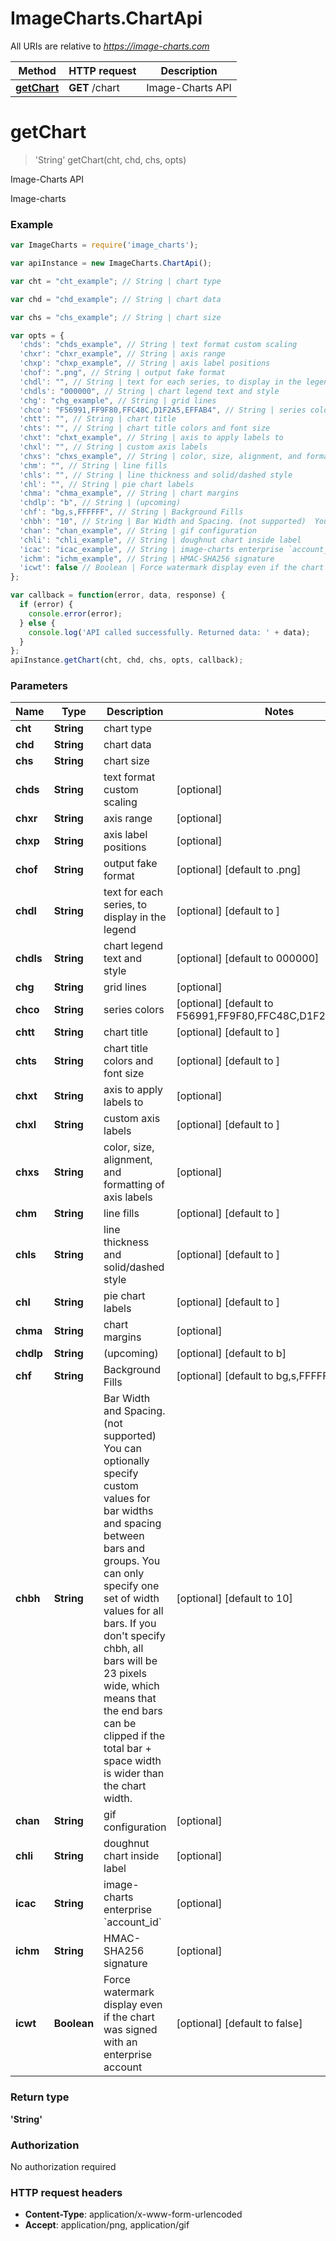 # ImageCharts.ChartApi

All URIs are relative to *https://image-charts.com*

Method | HTTP request | Description
------------- | ------------- | -------------
[**getChart**](ChartApi.md#getChart) | **GET** /chart | Image-Charts API


<a name="getChart"></a>
# **getChart**
> &#39;String&#39; getChart(cht, chd, chs, opts)

Image-Charts API

Image-charts

### Example
```javascript
var ImageCharts = require('image_charts');

var apiInstance = new ImageCharts.ChartApi();

var cht = "cht_example"; // String | chart type

var chd = "chd_example"; // String | chart data

var chs = "chs_example"; // String | chart size

var opts = { 
  'chds': "chds_example", // String | text format custom scaling
  'chxr': "chxr_example", // String | axis range
  'chxp': "chxp_example", // String | axis label positions
  'chof': ".png", // String | output fake format
  'chdl': "", // String | text for each series, to display in the legend
  'chdls': "000000", // String | chart legend text and style
  'chg': "chg_example", // String | grid lines
  'chco': "F56991,FF9F80,FFC48C,D1F2A5,EFFAB4", // String | series colors
  'chtt': "", // String | chart title
  'chts': "", // String | chart title colors and font size
  'chxt': "chxt_example", // String | axis to apply labels to
  'chxl': "", // String | custom axis labels
  'chxs': "chxs_example", // String | color, size, alignment, and formatting of axis labels
  'chm': "", // String | line fills
  'chls': "", // String | line thickness and solid/dashed style
  'chl': "", // String | pie chart labels
  'chma': "chma_example", // String | chart margins
  'chdlp': "b", // String | (upcoming)
  'chf': "bg,s,FFFFFF", // String | Background Fills
  'chbh': "10", // String | Bar Width and Spacing. (not supported)  You can optionally specify custom values for bar widths and spacing between bars and groups. You can only specify one set of width values for all bars. If you don't specify chbh, all bars will be 23 pixels wide, which means that the end bars can be clipped if the total bar + space width is wider than the chart width.
  'chan': "chan_example", // String | gif configuration
  'chli': "chli_example", // String | doughnut chart inside label
  'icac': "icac_example", // String | image-charts enterprise `account_id`
  'ichm': "ichm_example", // String | HMAC-SHA256 signature
  'icwt': false // Boolean | Force watermark display even if the chart was signed with an enterprise account
};

var callback = function(error, data, response) {
  if (error) {
    console.error(error);
  } else {
    console.log('API called successfully. Returned data: ' + data);
  }
};
apiInstance.getChart(cht, chd, chs, opts, callback);
```

### Parameters

Name | Type | Description  | Notes
------------- | ------------- | ------------- | -------------
 **cht** | **String**| chart type | 
 **chd** | **String**| chart data | 
 **chs** | **String**| chart size | 
 **chds** | **String**| text format custom scaling | [optional] 
 **chxr** | **String**| axis range | [optional] 
 **chxp** | **String**| axis label positions | [optional] 
 **chof** | **String**| output fake format | [optional] [default to .png]
 **chdl** | **String**| text for each series, to display in the legend | [optional] [default to ]
 **chdls** | **String**| chart legend text and style | [optional] [default to 000000]
 **chg** | **String**| grid lines | [optional] 
 **chco** | **String**| series colors | [optional] [default to F56991,FF9F80,FFC48C,D1F2A5,EFFAB4]
 **chtt** | **String**| chart title | [optional] [default to ]
 **chts** | **String**| chart title colors and font size | [optional] [default to ]
 **chxt** | **String**| axis to apply labels to | [optional] 
 **chxl** | **String**| custom axis labels | [optional] [default to ]
 **chxs** | **String**| color, size, alignment, and formatting of axis labels | [optional] 
 **chm** | **String**| line fills | [optional] [default to ]
 **chls** | **String**| line thickness and solid/dashed style | [optional] [default to ]
 **chl** | **String**| pie chart labels | [optional] [default to ]
 **chma** | **String**| chart margins | [optional] 
 **chdlp** | **String**| (upcoming) | [optional] [default to b]
 **chf** | **String**| Background Fills | [optional] [default to bg,s,FFFFFF]
 **chbh** | **String**| Bar Width and Spacing. (not supported)  You can optionally specify custom values for bar widths and spacing between bars and groups. You can only specify one set of width values for all bars. If you don&#39;t specify chbh, all bars will be 23 pixels wide, which means that the end bars can be clipped if the total bar + space width is wider than the chart width. | [optional] [default to 10]
 **chan** | **String**| gif configuration | [optional] 
 **chli** | **String**| doughnut chart inside label | [optional] 
 **icac** | **String**| image-charts enterprise &#x60;account_id&#x60; | [optional] 
 **ichm** | **String**| HMAC-SHA256 signature | [optional] 
 **icwt** | **Boolean**| Force watermark display even if the chart was signed with an enterprise account | [optional] [default to false]

### Return type

**&#39;String&#39;**

### Authorization

No authorization required

### HTTP request headers

 - **Content-Type**: application/x-www-form-urlencoded
 - **Accept**: application/png, application/gif

